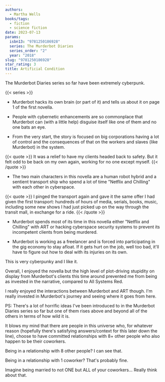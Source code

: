 ```yaml
---
authors:
  - Martha Wells
books/tags:
  - fiction
  - science fiction
date: 2023-07-13
params:
  isbn13: "9781250186928"
  series: The Murderbot Diaries
  series_order: "2"
  year: "2018"
slug: "9781250186928"
star_rating: 3
title: Artificial Condition
---
```


The Murderbot Diaries series so far have been extremely cyberpunk.

<!--more-->

{{< series >}}

- Murderbot hacks its own brain (or part of it) and tells us about it on page 1 of the first novella.

- People with cybernetic enhancements are so commonplace that Murderbot can (with a little help) disguise itself like one of them and no one bats an eye.

- From the very start, the story is focused on big corporations having a lot of control and the consequences of that on the workers and slaves (like Murderbot) in the system.

{{< quote >}}
It was a relief to have my clients headed back to safety. But it felt odd to be back on my own again, working for no one except myself.
{{< /quote >}}

- The two main characters in this novella are a human robot hybrid and a sentient transport ship who spend a lot of time "Netflix and Chilling" with each other in cyberspace.

{{< quote >}}
I pinged the transport again and gave it the same offer I had given the first transport: hundreds of hours of media, serials, books, music, including some new shows I had just picked up on the way through the transit mall, in exchange for a ride.
{{< /quote >}}

- Murderbot spends most of its time in this novella either "Netflix and Chilling" with ART or hacking cyberspace security systems to prevent its incompetent clients from being murdered.

- Murderbot is working as a freelancer and is forced into participating in the gig economy to stay afloat. If it gets hurt on the job, well too bad, it'll have to figure out how to deal with its injuries on its own.

This is very cyberpunky and I like it.

Overall, I enjoyed the novella but the high level of plot-driving stupidity on display from Murderbot's clients this time around prevented me from being as invested in the narrative, compared to All Systems Red.

I really enjoyed the interactions between Murderbot and ART though. I'm really invested in Murderbot's journey and seeing where it goes from here.

PS: There's a lot of horrific ideas I've been introduced to in the Murderbot Diaries series so far but one of them rises above and beyond all of the others in terms of how wild it is.

It blows my mind that there are people in this universe who, for whatever reason (hopefully there's satisfying answers/context for this later down the line), choose to have committed relationships with 8+ other people who also happen to be their coworkers.

Being in a relationship with 8 other people? I can see that.

Being in a relationship with 1 coworker? That's probably fine.

Imagine being married to not ONE but ALL of your coworkers... Really think about that.

